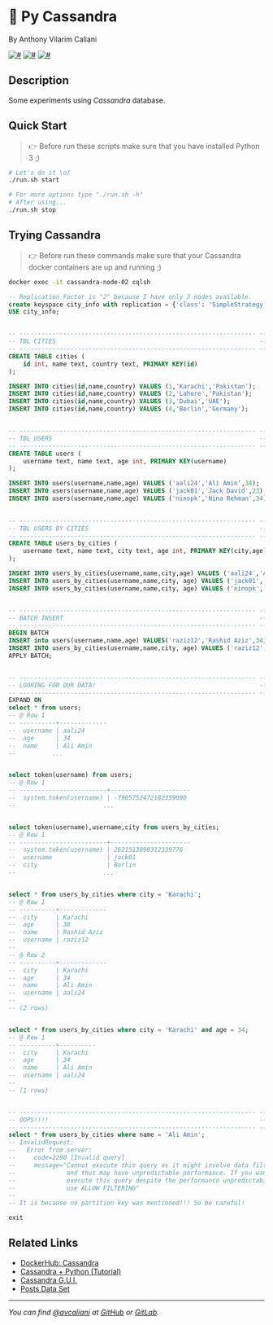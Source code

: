 # 👀 Py Cassandra
By Anthony Vilarim Caliani

[![#](https://img.shields.io/badge/licence-MIT-blue.svg)](#) [![#](https://img.shields.io/badge/python-3.7.x-yellow.svg)](#) [![#](https://img.shields.io/badge/cassandra-3.11-lightseagreen.svg)](#) 

## Description
Some experiments using _Cassandra_ database.

## Quick Start

> 👉 Before run these scripts make sure that you have installed Python 3 ;)

```bash
# Let's do it \o/
./run.sh start

# For more options type "./run.sh -h"
# After using...
./run.sh stop
```

## Trying Cassandra

> 👉 Before run these commands make sure that your Cassandra docker containers are up and running ;)

```bash
docker exec -it cassandra-node-02 cqlsh
```

```sql
-- Replication Factor is "2" because I have only 2 nodes available.
create keyspace city_info with replication = {'class': 'SimpleStrategy', 'replication_factor': 2};
USE city_info;


-- ----------------------------------------------------------------- --
-- TBL CITIES                                                        --
-- ----------------------------------------------------------------- --
CREATE TABLE cities (
    id int, name text, country text, PRIMARY KEY(id)
);

INSERT INTO cities(id,name,country) VALUES (1,'Karachi','Pakistan');
INSERT INTO cities(id,name,country) VALUES (2,'Lahore','Pakistan');
INSERT INTO cities(id,name,country) VALUES (3,'Dubai','UAE');
INSERT INTO cities(id,name,country) VALUES (4,'Berlin','Germany');


-- ----------------------------------------------------------------- --
-- TBL USERS                                                         --
-- ----------------------------------------------------------------- --
CREATE TABLE users (
    username text, name text, age int, PRIMARY KEY(username)
);

INSERT INTO users(username,name,age) VALUES ('aali24','Ali Amin',34);
INSERT INTO users(username,name,age) VALUES ('jack01','Jack David',23);
INSERT INTO users(username,name,age) VALUES ('ninopk','Nina Rehman',34);
                                                     

-- ----------------------------------------------------------------- --
-- TBL USERS BY CITIES                                               --
-- ----------------------------------------------------------------- --
CREATE TABLE users_by_cities (
    username text, name text, city text, age int, PRIMARY KEY(city,age)
);

INSERT INTO users_by_cities(username,name,city,age) VALUES ('aali24','Ali Amin','Karachi',34);
INSERT INTO users_by_cities(username,name,city, age) VALUES ('jack01','Jack David','Berlin',23);
INSERT INTO users_by_cities(username,name,city, age) VALUES ('ninopk','Nina Rehman','Lahore',34);


-- ----------------------------------------------------------------- --
-- BATCH INSERT                                                      --
-- ----------------------------------------------------------------- --
BEGIN BATCH
INSERT into users(username,name,age) VALUES('raziz12','Rashid Aziz',34);
INSERT INTO users_by_cities(username,name,city, age) VALUES ('raziz12','Rashid Aziz','Karachi',30);
APPLY BATCH;


-- ----------------------------------------------------------------- --
-- LOOKING FOR OUR DATA!                                             --
-- ----------------------------------------------------------------- --
EXPAND ON
select * from users;
-- @ Row 1
-- ----------+-------------
--  username | aali24
--  age      | 34
--  name     | Ali Amin
--          ...


select token(username) from users;
-- @ Row 1
-- ------------------------+----------------------
--  system.token(username) | -7905752472182359000
--                        ...


select token(username),username,city from users_by_cities;
-- @ Row 1
-- ------------------------+----------------------
--  system.token(username) | 2621513098312339776
--  username               | jack01
--  city                   | Berlin
--                        ...


select * from users_by_cities where city = 'Karachi';
-- @ Row 1
-- ----------+-------------
--  city     | Karachi
--  age      | 30
--  name     | Rashid Aziz
--  username | raziz12
-- 
-- @ Row 2
-- ----------+-------------
--  city     | Karachi
--  age      | 34
--  name     | Ali Amin
--  username | aali24
-- 
-- (2 rows)


select * from users_by_cities where city = 'Karachi' and age = 34;
-- @ Row 1
-- ----------+----------
--  city     | Karachi
--  age      | 34
--  name     | Ali Amin
--  username | aali24
-- 
-- (1 rows)              


-- ----------------------------------------------------------------- --
-- OOPS!!!!                                                          --
-- ----------------------------------------------------------------- --
select * from users_by_cities where name = 'Ali Amin';
-- InvalidRequest: 
--   Error from server: 
--     code=2200 [Invalid query] 
--     message="Cannot execute this query as it might involve data filtering 
--              and thus may have unpredictable performance. If you want to 
--              execute this query despite the performance unpredictability,
--              use ALLOW FILTERING"
--
-- It is because no partition key was mentioned!!! So be careful!

exit
```

## Related Links
- [DockerHub: Cassandra](https://hub.docker.com/_/cassandra)
- [Cassandra + Python (Tutorial)](https://towardsdatascience.com/getting-started-with-apache-cassandra-and-python-81e00ccf17c9)
- [Cassandra G.U.I.](https://tableplus.com/)
- [Posts Data Set](https://www.kaggle.com/thibalbo/techcrunch-posts-compilation/download)

---

_You can find [@avcaliani](#) at [GitHub](https://github.com/avcaliani) or [GitLab](https://gitlab.com/avcaliani)._
